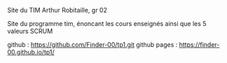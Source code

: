 Site du TIM
Arthur Robitaille, gr 02

Site du programme tim, énoncant les cours enseignés ainsi que les 5 valeurs SCRUM

github : https://github.com/Finder-00/tp1.git
github pages : https://finder-00.github.io/tp1/
